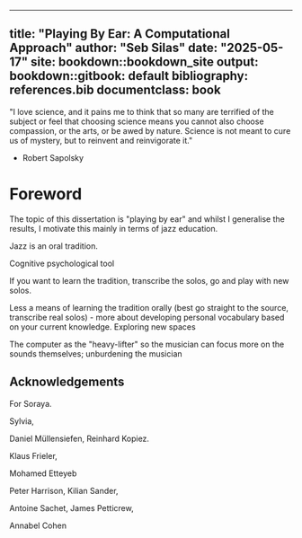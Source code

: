 
---
title: "Playing By Ear: A Computational Approach"
author: "Seb Silas"
date: "2025-05-17"
site: bookdown::bookdown_site
output:
  bookdown::gitbook: default
bibliography: references.bib
documentclass: book
---



"I love science, and it pains me to think that so many are terrified of the subject or feel that choosing science means you cannot also choose compassion, or the arts, or be awed by nature. Science is not meant to cure us of mystery, but to reinvent and reinvigorate it."

- Robert Sapolsky



# Foreword


The topic of this dissertation is "playing by ear" and whilst I generalise the results, I motivate this mainly in terms of jazz education.


Jazz is an oral tradition.


Cognitive psychological tool

If you want to learn the tradition, transcribe the solos, go and play with new solos.

Less a means of learning the tradition orally (best go straight to the source, transcribe real solos) - more about developing personal vocabulary based on your current knowledge. Exploring new spaces


The computer as the "heavy-lifter" so the musician can focus more on the sounds themselves; unburdening the musician



## Acknowledgements


For Soraya.


Sylvia,


Daniel Müllensiefen, Reinhard Kopiez.

Klaus Frieler, 

Mohamed Etteyeb

Peter Harrison, Kilian Sander, 

Antoine Sachet, James Petticrew, 

Annabel Cohen
